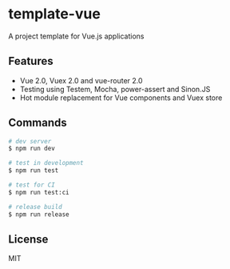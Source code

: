 # template-vue

A project template for Vue.js applications

## Features

- Vue 2.0, Vuex 2.0 and vue-router 2.0
- Testing using Testem, Mocha, power-assert and Sinon.JS
- Hot module replacement for Vue components and Vuex store

## Commands

```sh
# dev server
$ npm run dev

# test in development
$ npm run test

# test for CI
$ npm run test:ci

# release build
$ npm run release
```
## License

MIT
